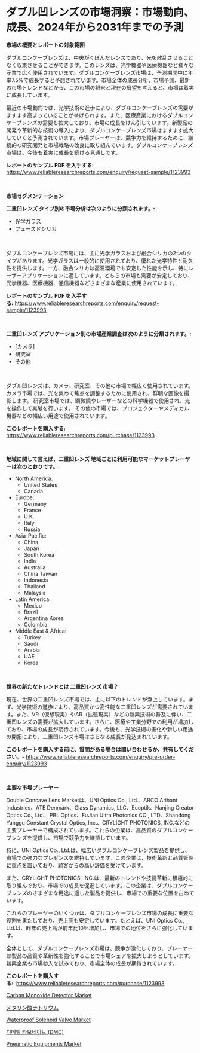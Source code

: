<p><h1>ダブル凹レンズの市場洞察：市場動向、成長、2024年から2031年までの予測</h1></p><p><strong>市場の概要とレポートの対象範囲</strong></p>
<p><p>ダブルコンケーブレンズは、中央がくぼんだレンズであり、光を散乱させることなく収束させることができます。このレンズは、光学機器や医療機器など様々な産業で広く使用されています。ダブルコンケーブレンズ市場は、予測期間中に年率7.5%で成長すると予想されています。市場全体の成長分析、市場予測、最新の市場トレンドなどから、この市場の将来と現在の展望を考えると、市場は着実に成長しています。</p><p>最近の市場動向では、光学技術の進歩により、ダブルコンケーブレンズの需要がますます高まっていることが挙げられます。また、医療産業におけるダブルコンケーブレンズの需要も拡大しており、市場の成長をけん引しています。新製品の開発や革新的な技術の導入により、ダブルコンケーブレンズ市場はますます拡大していくと予測されています。市場プレーヤーは、競争力を維持するために、継続的な研究開発と市場戦略の改良に取り組んでいます。ダブルコンケーブレンズ市場は、今後も着実に成長を続ける見通しです。</p></p>
<p><strong>レポートのサンプル PDF を入手する:</strong> <a href="https://www.reliableresearchreports.com/enquiry/request-sample/1123993">https://www.reliableresearchreports.com/enquiry/request-sample/1123993</a></p>
<p>&nbsp;</p>
<p><strong>市場セグメンテーション</strong></p>
<p><strong>二重凹レンズ タイプ別の市場分析は次のように分類されます。:</strong></p>
<p><ul><li>光学ガラス</li><li>フューズドシリカ</li></ul></p>
<p>&nbsp;</p>
<p><p>ダブルコンケーブレンズ市場には、主に光学ガラスおよび融合シリカの2つのタイプがあります。光学ガラスは一般的に使用されており、優れた光学特性と耐久性を提供します。一方、融合シリカは高温環境でも安定した性能を示し、特にレーザーアプリケーションに適しています。どちらの市場も需要が安定しており、光学機器、医療機器、通信機器などさまざまな産業に使用されています。</p></p>
<p><strong>レポートのサンプル PDF を入手する:</strong>&nbsp;<a href="https://www.reliableresearchreports.com/enquiry/request-sample/1123993">https://www.reliableresearchreports.com/enquiry/request-sample/1123993</a></p>
<p>&nbsp;</p>
<p><strong> 二重凹レンズ アプリケーション別の市場産業調査は次のように分類されます。:</strong></p>
<p><ul><li>[カメラ]</li><li>研究室</li><li>その他</li></ul></p>
<p>&nbsp;</p>
<p><p>ダブル凹レンズは、カメラ、研究室、その他の市場で幅広く使用されています。 カメラ市場では、光を集めて焦点を調整するために使用され、鮮明な画像を撮影します。 研究室市場では、顕微鏡やレーザーなどの科学機器で使用され、光を操作して実験を行います。 その他の市場では、プロジェクターやメディカル機器などの幅広い用途で使用されています。</p></p>
<p><strong>このレポートを購入する:</strong>&nbsp; <a href="https://www.reliableresearchreports.com/purchase/1123993">https://www.reliableresearchreports.com/purchase/1123993</a></p>
<p>&nbsp;</p>
<p><strong>地域に関して言えば、二重凹レンズ 地域ごとに利用可能なマーケットプレーヤーは次のとおりです。:</strong></p>
<p><ul>
    <li>
        North America:
        <ul>
            <li>United States</li>
            <li>Canada</li>
        </ul>
    </li>
    <li>
        Europe:
        <ul>
            <li>Germany</li>
            <li>France</li>
            <li>U.K.</li>
            <li>Italy</li>
            <li>Russia</li>
        </ul>
    </li>
    <li>
        Asia-Pacific:
        <ul>
            <li>China</li>
            <li>Japan</li>
            <li>South Korea</li>
            <li>India</li>
            <li>Australia</li>
            <li>China Taiwan</li>
            <li>Indonesia</li>
            <li>Thailand</li>
            <li>Malaysia</li>
        </ul>
    </li>
    <li>
        Latin America:
        <ul>
            <li>Mexico</li>
            <li>Brazil</li>
            <li>Argentina Korea</li>
            <li>Colombia</li>
        </ul>
    </li>
    <li>
        Middle East & Africa:
        <ul>
            <li>Turkey</li>
            <li>Saudi</li>
            <li>Arabia</li>
            <li>UAE</li>
            <li>Korea</li>
        </ul>
    </li>
    </ul></p>
<p>&nbsp;</p>
<p><strong>世界の新たなトレンドとは 二重凹レンズ 市場？</strong></p>
<p><p>現在、世界の二重凹レンズ市場では、主に以下のトレンドが浮上しています。まず、光学技術の進歩により、高品質かつ高性能な二重凹レンズが需要されています。また、VR（仮想現実）やAR（拡張現実）などの新興技術の普及に伴い、二重凹レンズの需要が拡大しています。さらに、医療や工業分野での利用が増加しており、市場の成長が期待されています。今後も、光学技術の進化や新しい用途の開拓により、二重凹レンズ市場はさらなる成長が見込まれています。</p></p>
<p><strong>このレポートを購入する前に、質問がある場合は問い合わせるか、共有してください。</strong>- <a href="https://www.reliableresearchreports.com/enquiry/pre-order-enquiry/1123993">https://www.reliableresearchreports.com/enquiry/pre-order-enquiry/1123993</a></p>
<p>&nbsp;</p>
<p><strong>主要な市場プレーヤー</strong></p>
<p><p>Double Concave Lens Marketは、UNI Optics Co., Ltd.、ARCO Arihant Industries、ATE Denmark、Glass Dynamics, LLC、Ecoptik、Nanjing Creator Optics Co., Ltd.、PBL Optics、FuJian Ultra Photonics CO., LTD、Shandong Yanggu Constant Crystal Optics, Inc.、CRYLIGHT PHOTONICS, INC.などの主要プレーヤーで構成されています。これらの企業は、高品質のダブルコンケーブレンズを提供し、市場で競争力を維持しています。</p><p>特に、UNI Optics Co., Ltd.は、幅広いダブルコンケーブレンズ製品を提供し、市場での強力なプレゼンスを維持しています。この企業は、技術革新と品質管理に重点を置いており、顧客からの高い評価を受けています。</p><p>また、CRYLIGHT PHOTONICS, INC.は、最新のトレンドや技術革新に積極的に取り組んでおり、市場での成長を促進しています。この企業は、ダブルコンケーブレンズのさまざまな用途に適した製品を提供し、市場での重要な位置を占めています。</p><p>これらのプレーヤーのいくつかは、ダブルコンケーブレンズ市場の成長に重要な役割を果たしており、売上高も安定しています。たとえば、UNI Optics Co., Ltd.は、昨年の売上高が前年比10％増加し、市場での地位をさらに強化しています。</p><p>全体として、ダブルコンケーブレンズ市場は、競争が激化しており、プレーヤーは製品の品質や革新性を強化することで市場シェアを拡大しようとしています。新興企業も市場参入を試みており、市場全体の成長が期待されています。</p></p>
<p><strong>このレポートを購入する:</strong>&nbsp;&nbsp;<a href="https://www.reliableresearchreports.com/purchase/1123993">https://www.reliableresearchreports.com/purchase/1123993</a></p>
<p><p><a href="https://github.com/johnbach50/Market-Research-Report-List-2/blob/main/carbon-monoxide-detector-market.md">Carbon Monoxide Detector Market</a></p><p><a href="https://github.com/ppmazlotr77499/Market-Research-Report-List-1/blob/main/1309119189869.md">メタリン酸ナトリウム</a></p><p><a href="https://fearless-okapi-6c8.notion.site/Waterproof-Solenoid-Valve-Market-Size-Evaluating-its-Market-Trends-Growth-and-Projections-2024--45b40c480945478aa061ae2af80a2fdf">Waterproof Solenoid Valve Market</a></p><p><a href="https://github.com/vsap75a286l/Market-Research-Report-List-1/blob/main/8829223189745.md">디메틸 카보네이트 (DMC)</a></p><p><a href="https://scarlet-rocket-c63.notion.site/Pneumatic-Equipments-Market-Growth-Market-Trends-COVID-19-Impact-and-Forecasts-for-period-from-20-8db99a4d76304aba887c83ed0be64a41">Pneumatic Equipments Market</a></p></p>
